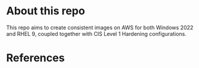 # About this repo
This repo aims to create consistent images on AWS for both Windows 2022 and RHEL 9, coupled together with CIS Level 1 Hardening configurations. 

# References